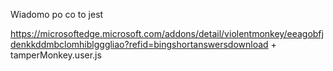 Wiadomo po co to jest

https://microsoftedge.microsoft.com/addons/detail/violentmonkey/eeagobfjdenkkddmbclomhiblgggliao?refid=bingshortanswersdownload
+ 
tamperMonkey.user.js
